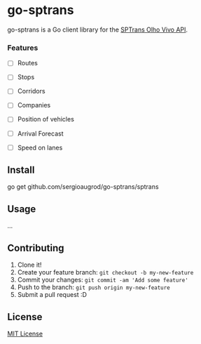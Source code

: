 # go-sptrans #

go-sptrans is a Go client library for the [SPTrans Olho Vivo API](http://www.sptrans.com.br/desenvolvedores/APIOlhoVivo.aspx).

### Features

- [ ] Routes 
- [ ] Stops
- [ ] Corridors 
- [ ] Companies
- [ ] Position of vehicles
- [ ] Arrival Forecast 
- [ ] Speed on lanes


## Install

go get github.com/sergioaugrod/go-sptrans/sptrans

## Usage

...

## Contributing

1. Clone it!
2. Create your feature branch: `git checkout -b my-new-feature`
3. Commit your changes: `git commit -am 'Add some feature'`
4. Push to the branch: `git push origin my-new-feature`
5. Submit a pull request :D

## License

[MIT License](LICENSE)
